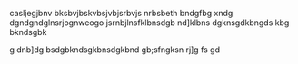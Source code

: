 casljegjbnv bksbvjbskvbsjvbjsrbvjs nrbsbeth   bndgfbg
xndg 
dgndgndglnsrjognweogo jsrnbjlnsfklbnsdgb
nd]klbns 
dgknsgdkbngds 
kbg
bkndsgbk 
 
g dnb]dg
bsdgbkndsgkbnsdgkbnd
gb;sfngksn
rj]g
fs
gd
